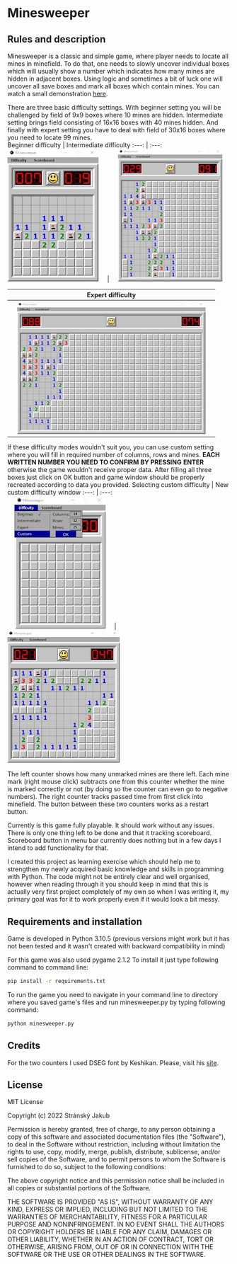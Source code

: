 # Minesweeper

## Rules and description

Minesweeper is a classic and simple game, where player needs to locate all
mines in minefield. To do that, one needs to slowly uncover individual
boxes which will usually show a number which indicates how many mines are
hidden in adjacent boxes. Using logic and sometimes a bit of luck one
will uncover all save boxes and mark all boxes which contain mines. You can
watch a small demonstration [here](https://youtu.be/prlptT2zMWg).

There are three basic difficulty settings. With beginner setting you will
be challenged by field of 9x9 boxes where 10 mines are hidden. Intermediate
setting brings field consisting of 16x16 boxes with 40 mines hidden. And 
finally with expert setting you have to deal with field of 30x16 boxes where 
you need to locate 99 mines.   
Beginner difficulty | Intermediate difficulty
:---: | :---:
&nbsp;&nbsp;&nbsp;&nbsp;![Beginner difficulty](imgs/beginner.jpg "Beginner difficulty") &nbsp;&nbsp;&nbsp;&nbsp;|&nbsp;&nbsp;&nbsp;&nbsp; ![Intermediate difficulty](imgs/intermediate.jpg "Intermediate difficulty")&nbsp;&nbsp;&nbsp;&nbsp;   

|**Expert difficulty**|
|:---:|   
|&nbsp;&nbsp;&nbsp;&nbsp;![Expert difficulty](imgs/expert.jpg "Expert difficulty")&nbsp;&nbsp;&nbsp;&nbsp;|

If these difficulty modes wouldn't suit you, 
you can use custom setting where you will fill in required number of 
columns, rows and mines. **EACH WRITTEN NUMBER YOU NEED TO CONFIRM BY PRESSING**
**ENTER** otherwise the game wouldn't receive proper data. After filling all three
boxes just click on OK button and game window should be properly recreated 
according to data you provided.
Selecting custom difficulty | New custom difficulty window
:---: | :---:   
&nbsp;&nbsp;&nbsp;&nbsp;![Selecting custom difficulty](imgs/custom1.jpg "Selecting custom difficulty") &nbsp;&nbsp;&nbsp;&nbsp;|&nbsp;&nbsp;&nbsp;&nbsp; ![New custom difficulty window](imgs/custom2.jpg "New custom difficulty window")&nbsp;&nbsp;&nbsp;&nbsp;

The left counter shows how many unmarked mines are there left.
Each mine mark (right mouse click) subtracts one from this counter whether
the mine is marked correctly or not (by doing so the counter can even go to 
negative numbers). The right counter tracks passed time from first click into
minefield. The button between these two counters works as a restart button.

Currently is this game fully playable. It should work without any issues.
There is only one thing left to be done and that it tracking scoreboard.
Scoreboard button in menu bar currently does nothing but in a few days
I intend to add functionality for that.

I created this project as learning exercise which should help me to 
strengthen my newly acquired basic knowledge and skills in programming with
Python. The code might not be entirely clear and well organised, however
when reading through it you should keep in mind that this is actually 
very first project completely of my own so when I was writing it, my primary
goal was for it to work properly even if it would look a bit messy. 

## Requirements and installation

Game is developed in Python 3.10.5 (previous versions might work but it has not
been tested and it wasn't created with backward compatibility in mind)

For this game was also used pygame 2.1.2
To install it just type following command to command line:   
```bash
pip install -r requirements.txt
```

To run the game you need to navigate in your command line to directory where
you saved game's files and run minesweeper.py by typing following command:   
```bash
python minesweeper.py
```

## Credits

For the two counters I used DSEG font by Keshikan. Please, visit his [site](https://www.keshikan.net/fonts-e.html?fbclid=IwAR2pAlxONFPeKTU94R9WbG-yGd4wPoZCcvmuJML0WSPjk6863NEsvDsAFTw).

## License

MIT License

Copyright (c) 2022 Stránský Jakub

Permission is hereby granted, free of charge, to any person obtaining a copy
of this software and associated documentation files (the "Software"), to deal
in the Software without restriction, including without limitation the rights
to use, copy, modify, merge, publish, distribute, sublicense, and/or sell
copies of the Software, and to permit persons to whom the Software is
furnished to do so, subject to the following conditions:

The above copyright notice and this permission notice shall be included in all
copies or substantial portions of the Software.

THE SOFTWARE IS PROVIDED "AS IS", WITHOUT WARRANTY OF ANY KIND, EXPRESS OR
IMPLIED, INCLUDING BUT NOT LIMITED TO THE WARRANTIES OF MERCHANTABILITY,
FITNESS FOR A PARTICULAR PURPOSE AND NONINFRINGEMENT. IN NO EVENT SHALL THE
AUTHORS OR COPYRIGHT HOLDERS BE LIABLE FOR ANY CLAIM, DAMAGES OR OTHER
LIABILITY, WHETHER IN AN ACTION OF CONTRACT, TORT OR OTHERWISE, ARISING FROM,
OUT OF OR IN CONNECTION WITH THE SOFTWARE OR THE USE OR OTHER DEALINGS IN THE
SOFTWARE.